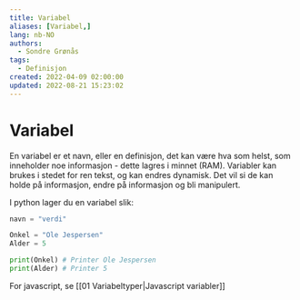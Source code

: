 ```yaml
---
title: Variabel
aliases: [Variabel,]
lang: nb-NO
authors:
  - Sondre Grønås
tags:
  - Definisjon
created: 2022-04-09 02:00:00
updated: 2022-08-21 15:23:02
---
```

# Variabel
En variabel er et navn, eller en definisjon, det kan være hva som helst, som inneholder noe informasjon - dette lagres i minnet (RAM). Variabler kan brukes i stedet for ren tekst, og kan endres dynamisk. Det vil si de kan holde på informasjon, endre på informasjon og bli manipulert.

I python lager du en variabel slik:
```python
navn = "verdi"

Onkel = "Ole Jespersen"
Alder = 5

print(Onkel) # Printer Ole Jespersen
print(Alder) # Printer 5
```

For javascript, se [[01 Variabeltyper|Javascript variabler]]